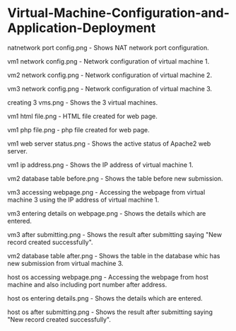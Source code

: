 # Virtual-Machine-Configuration-and-Application-Deployment

natnetwork port config.png - Shows NAT network port configuration.

vm1 network config.png - Network configuration of virtual machine 1.

vm2 network config.png - Network configuration of virtual machine 2.

vm3 network config.png - Network configuration of virtual machine 3.

creating 3 vms.png - Shows the 3 virtual machines.

vm1 html file.png - HTML file created for web page.

vm1 php file.png - php file created for web page.

vm1 web server status.png - Shows the active status of Apache2 web server.

vm1 ip address.png - Shows the IP address of virtual machine 1.

vm2 database table before.png - Shows the table before new submission.

vm3 accessing webpage.png - Accessing the webpage from virtual machine 3 using the IP address of virtual machine 1.

vm3 entering details on webpage.png - Shows the details which are entered.

vm3 after submitting.png - Shows the result after submitting saying "New record created successfully".

vm2 database table after.png - Shows the table in the database whic has new submission from virtual machine 3.

host os accessing webpage.png - Accessing the webpage from host machine and also including port number after address.

host os entering details.png - Shows the details which are entered.

host os after submitting.png - Shows the result after submitting saying "New record created successfully".

